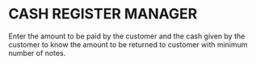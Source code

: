 # CASH REGISTER MANAGER
Enter the amount to be paid by the customer and the cash given by the customer to know the amount to be returned to customer with minimum number of notes.